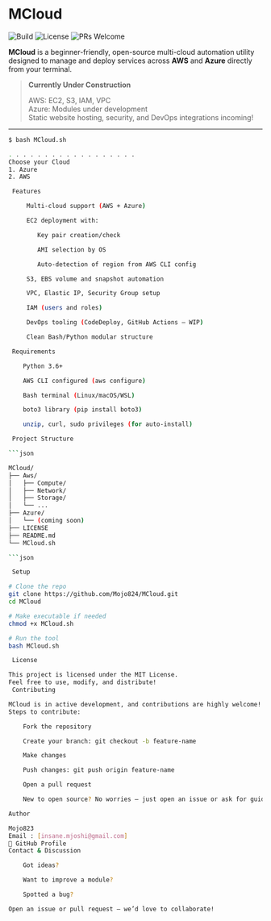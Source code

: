 # MCloud

![Build](https://img.shields.io/badge/build-passing-brightgreen.svg)
![License](https://img.shields.io/badge/license-MIT-blue.svg)
![PRs Welcome](https://img.shields.io/badge/PRs-welcome-brightgreen.svg)

**MCloud** is a beginner-friendly, open-source multi-cloud automation utility designed to manage and deploy services across **AWS** and **Azure** directly from your terminal.

> **Currently Under Construction**
> 
>  AWS: EC2, S3, IAM, VPC  
>  Azure: Modules under development  
>  Static website hosting, security, and DevOps integrations incoming!

---


````bash
$ bash MCloud.sh

. . . . . . . . . . . . . . . . . .
Choose your Cloud
1. Azure
2. AWS

 Features

     Multi-cloud support (AWS + Azure)

     EC2 deployment with:

        Key pair creation/check

        AMI selection by OS

        Auto-detection of region from AWS CLI config

     S3, EBS volume and snapshot automation

     VPC, Elastic IP, Security Group setup

     IAM (users and roles)

     DevOps tooling (CodeDeploy, GitHub Actions – WIP)

     Clean Bash/Python modular structure

 Requirements

    Python 3.6+

    AWS CLI configured (aws configure)

    Bash terminal (Linux/macOS/WSL)

    boto3 library (pip install boto3)

    unzip, curl, sudo privileges (for auto-install)

 Project Structure

```json 

MCloud/
├── Aws/
│   ├── Compute/
│   ├── Network/
│   ├── Storage/
│   └── ...
├── Azure/
│   └── (coming soon)
├── LICENSE
├── README.md
└── MCloud.sh

```json 

 Setup

# Clone the repo
git clone https://github.com/Mojo824/MCloud.git
cd MCloud

# Make executable if needed
chmod +x MCloud.sh

# Run the tool
bash MCloud.sh

 License

This project is licensed under the MIT License.
Feel free to use, modify, and distribute!
 Contributing

MCloud is in active development, and contributions are highly welcome!
Steps to contribute:

    Fork the repository

    Create your branch: git checkout -b feature-name

    Make changes

    Push changes: git push origin feature-name

    Open a pull request 

    New to open source? No worries — just open an issue or ask for guidance.

Author

Mojo823
Email : [insane.mjoshi@gmail.com]
🔗 GitHub Profile
Contact & Discussion

    Got ideas?

    Want to improve a module?

    Spotted a bug?

Open an issue or pull request — we’d love to collaborate!
